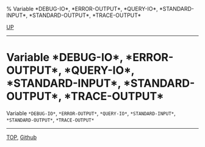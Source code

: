 % Variable \*DEBUG-IO\*, \*ERROR-OUTPUT\*, \*QUERY-IO\*, \*STANDARD-INPUT\*, \*STANDARD-OUTPUT\*, \*TRACE-OUTPUT\*

[UP](21.2.html)  

---

# Variable **\*DEBUG-IO\*, \*ERROR-OUTPUT\*, \*QUERY-IO\*, \*STANDARD-INPUT\*, \*STANDARD-OUTPUT\*, \*TRACE-OUTPUT\***


Variable `*DEBUG-IO*`, `*ERROR-OUTPUT*`, `*QUERY-IO*`,
 `*STANDARD-INPUT*`, `*STANDARD-OUTPUT*`, `*TRACE-OUTPUT*`



---
[TOP](index.html),  [Github](https://github.com/nptcl/npt-japanese)

